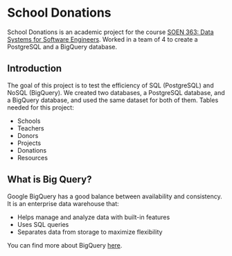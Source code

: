 # School Donations

School Donations is an academic project for the course [SOEN 363: Data Systems for Software Engineers](https://www.concordia.ca/academics/undergraduate/calendar/current/section-71-gina-cody-school-of-engineering-and-computer-science/section-71-70-department-of-computer-science-and-software-engineering/section-71-70-10-computer-science-and-software-engineering-courses.html#3708). Worked in a team of 4 to create a PostgreSQL and a BigQuery database. 

## Introduction
The goal of this project is to test the efficiency of SQL (PostgreSQL) and NoSQL (BigQuery). We created two databases, a PostgreSQL database, and a BigQuery database, and used the same dataset for both of them.
Tables needed for this project:
- Schools
- Teachers
- Donors
- Projects
- Donations
- Resources


## What is Big Query?
Google BigQuery has a good balance between availability and consistency. It is an enterprise data warehouse that:
- Helps manage and analyze data with built-in features
- Uses SQL queries
- Separates data from storage to maximize flexibility

You can find more about BigQuery [here](https://cloud.google.com/bigquery).

